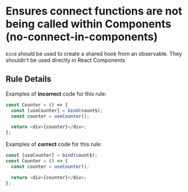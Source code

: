 # Ensures connect functions are not being called within Components (no-connect-in-components)

`bind` should be used to create a shared hook from an observable. They
shouldn't be used directly in React Components

## Rule Details

Examples of **incorrect** code for this rule:

```js
const Counter = () => {
  const [useCounter] = bind(count$);
  const counter = useCounter();

  return <div>{counter}</div>;
};
```

Examples of **correct** code for this rule:

```js
const [useCounter] = bind(count$);
const Counter = () => {
  const counter = useCounter();

  return <div>{counter}</div>;
};
```
